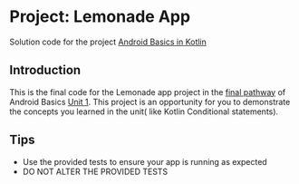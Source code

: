 Project: Lemonade App
==================================

Solution code for the project [Android Basics in Kotlin](https://developer.android.com/courses/android-basics-kotlin/course)

Introduction
------------

This is the final code for the Lemonade app project in the [final pathway](https://developer.android.com/courses/pathways/android-basics-kotlin-four) of Android Basics [Unit 1](https://developer.android.com/courses/android-basics-kotlin/unit-1). This project is an opportunity for you to demonstrate the concepts you learned in the unit( like Kotlin Conditional statements).


Tips
----

- Use the provided tests to ensure your app is running as expected
- DO NOT ALTER THE PROVIDED TESTS

